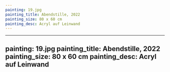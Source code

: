 ```yaml
---
painting: 19.jpg
painting_title: Abendstille, 2022
painting_size: 80 x 60 cm
painting_desc: Acryl auf Leinwand
---
```

---
painting: 19.jpg
painting_title: Abendstille, 2022
painting_size: 80 x 60 cm
painting_desc: Acryl auf Leinwand
---
